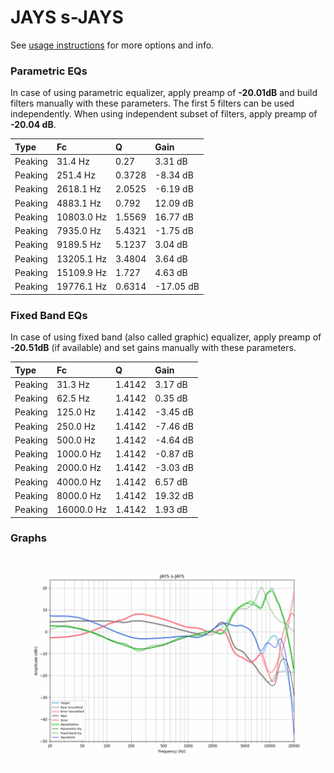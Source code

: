 # JAYS s-JAYS
See [usage instructions](https://github.com/jaakkopasanen/AutoEq#usage) for more options and info.

### Parametric EQs
In case of using parametric equalizer, apply preamp of **-20.01dB** and build filters manually
with these parameters. The first 5 filters can be used independently.
When using independent subset of filters, apply preamp of **-20.04 dB**.

| Type    | Fc         |      Q | Gain      |
|:--------|:-----------|:-------|:----------|
| Peaking | 31.4 Hz    | 0.27   | 3.31 dB   |
| Peaking | 251.4 Hz   | 0.3728 | -8.34 dB  |
| Peaking | 2618.1 Hz  | 2.0525 | -6.19 dB  |
| Peaking | 4883.1 Hz  | 0.792  | 12.09 dB  |
| Peaking | 10803.0 Hz | 1.5569 | 16.77 dB  |
| Peaking | 7935.0 Hz  | 5.4321 | -1.75 dB  |
| Peaking | 9189.5 Hz  | 5.1237 | 3.04 dB   |
| Peaking | 13205.1 Hz | 3.4804 | 3.64 dB   |
| Peaking | 15109.9 Hz | 1.727  | 4.63 dB   |
| Peaking | 19776.1 Hz | 0.6314 | -17.05 dB |

### Fixed Band EQs
In case of using fixed band (also called graphic) equalizer, apply preamp of **-20.51dB**
(if available) and set gains manually with these parameters.

| Type    | Fc         |      Q | Gain     |
|:--------|:-----------|:-------|:---------|
| Peaking | 31.3 Hz    | 1.4142 | 3.17 dB  |
| Peaking | 62.5 Hz    | 1.4142 | 0.35 dB  |
| Peaking | 125.0 Hz   | 1.4142 | -3.45 dB |
| Peaking | 250.0 Hz   | 1.4142 | -7.46 dB |
| Peaking | 500.0 Hz   | 1.4142 | -4.64 dB |
| Peaking | 1000.0 Hz  | 1.4142 | -0.87 dB |
| Peaking | 2000.0 Hz  | 1.4142 | -3.03 dB |
| Peaking | 4000.0 Hz  | 1.4142 | 6.57 dB  |
| Peaking | 8000.0 Hz  | 1.4142 | 19.32 dB |
| Peaking | 16000.0 Hz | 1.4142 | 1.93 dB  |

### Graphs
![](./JAYS%20s-JAYS.png)